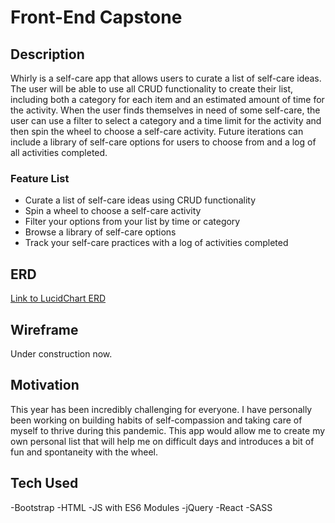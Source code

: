 # Front-End Capstone

## Description
Whirly is a self-care app that allows users to curate a list of self-care ideas. The user will be able to use all CRUD functionality to create their list, including both a category for each item and an estimated amount of time for the activity. When the user finds themselves in need of some self-care, the user can use a filter to select a category and a time limit for the activity and then spin the wheel to choose a self-care activity. Future iterations can include a library of self-care options for users to choose from and a log of all activities completed.

### Feature List
- Curate a list of self-care ideas using CRUD functionality
- Spin a wheel to choose a self-care activity
- Filter your options from your list by time or category
- Browse a library of self-care options
- Track your self-care practices with a log of activities completed

## ERD
[Link to LucidChart ERD](https://lucid.app/lucidchart/invitations/accept/ebf01094-38cf-4b89-a7c1-fac79b997173)

## Wireframe
Under construction now.

## Motivation
This year has been incredibly challenging for everyone. I have personally been working on building habits of self-compassion and taking care of myself to thrive during this pandemic. This app would allow me to create my own personal list that will help me on difficult days and introduces a bit of fun and spontaneity with the wheel.

## Tech Used
-Bootstrap
-HTML
-JS with ES6 Modules
-jQuery
-React
-SASS


